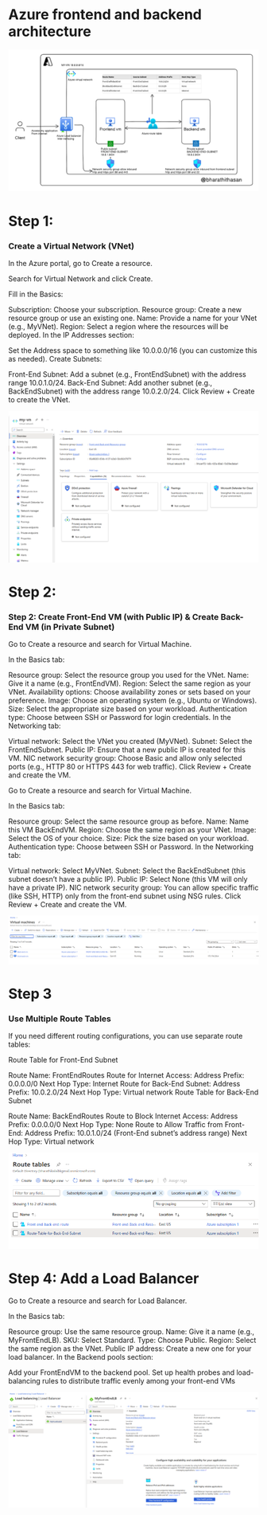 # Azure frontend and backend architecture
![alt text](image.png)

# Step 1: 

### Create a Virtual Network (VNet)

In the Azure portal, go to Create a resource.

Search for Virtual Network and click Create.

Fill in the Basics:

Subscription: Choose your subscription.
Resource group: Create a new resource group or use an existing one.
Name: Provide a name for your VNet (e.g., MyVNet).
Region: Select a region where the resources will be deployed.
In the IP Addresses section:

Set the Address space to something like 10.0.0.0/16 (you can customize this as needed).
Create Subnets:

Front-End Subnet: Add a subnet (e.g., FrontEndSubnet) with the address range 10.0.1.0/24.
Back-End Subnet: Add another subnet (e.g., BackEndSubnet) with the address range 10.0.2.0/24.
Click Review + Create to create the VNet.

![alt text](image-1.png)


# Step 2:
### Step 2: Create Front-End VM (with Public IP)  & Create Back-End VM (in Private Subnet)

Go to Create a resource and search for Virtual Machine.

In the Basics tab:

Resource group: Select the resource group you used for the VNet.
Name: Give it a name (e.g., FrontEndVM).
Region: Select the same region as your VNet.
Availability options: Choose availability zones or sets based on your preference.
Image: Choose an operating system (e.g., Ubuntu or Windows).
Size: Select the appropriate size based on your workload.
Authentication type: Choose between SSH or Password for login credentials.
In the Networking tab:

Virtual network: Select the VNet you created (MyVNet).
Subnet: Select the FrontEndSubnet.
Public IP: Ensure that a new public IP is created for this VM.
NIC network security group: Choose Basic and allow only selected ports (e.g., HTTP 80 or HTTPS 443 for web traffic).
Click Review + Create and create the VM.


Go to Create a resource and search for Virtual Machine.

In the Basics tab:

Resource group: Select the same resource group as before.
Name: Name this VM BackEndVM.
Region: Choose the same region as your VNet.
Image: Select the OS of your choice.
Size: Pick the size based on your workload.
Authentication type: Choose between SSH or Password.
In the Networking tab:

Virtual network: Select MyVNet.
Subnet: Select the BackEndSubnet (this subnet doesn’t have a public IP).
Public IP: Select None (this VM will only have a private IP).
NIC network security group: You can allow specific traffic (like SSH, HTTP) only from the front-end subnet using NSG rules.
Click Review + Create and create the VM.

![alt text](image-2.png)


# Step 3
### Use Multiple Route Tables
If you need different routing configurations, you can use separate route tables:

Route Table for Front-End Subnet

Route Name: FrontEndRoutes
Route for Internet Access:
Address Prefix: 0.0.0.0/0
Next Hop Type: Internet
Route for Back-End Subnet:
Address Prefix: 10.0.2.0/24
Next Hop Type: Virtual network
Route Table for Back-End Subnet

Route Name: BackEndRoutes
Route to Block Internet Access:
Address Prefix: 0.0.0.0/0
Next Hop Type: None
Route to Allow Traffic from Front-End:
Address Prefix: 10.0.1.0/24 (Front-End subnet’s address range)
Next Hop Type: Virtual network

![alt text](image-3.png)


# Step 4: Add a Load Balancer
Go to Create a resource and search for Load Balancer.

In the Basics tab:

Resource group: Use the same resource group.
Name: Give it a name (e.g., MyFrontEndLB).
SKU: Select Standard.
Type: Choose Public.
Region: Select the same region as the VNet.
Public IP address: Create a new one for your load balancer.
In the Backend pools section:

Add your FrontEndVM to the backend pool.
Set up health probes and load-balancing rules to distribute traffic evenly among your front-end VMs

![alt text](image-4.png)
